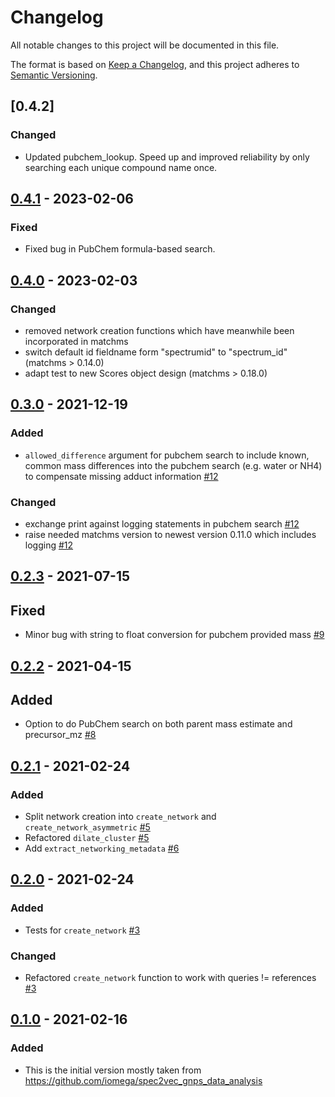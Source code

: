# Changelog

All notable changes to this project will be documented in this file.

The format is based on [Keep a Changelog](https://keepachangelog.com/en/1.0.0/),
and this project adheres to [Semantic Versioning](https://semver.org/spec/v2.0.0.html).

## [0.4.2]

### Changed

- Updated pubchem_lookup. Speed up and improved reliability by only searching each unique compound name once.

## [0.4.1] - 2023-02-06

### Fixed

- Fixed bug in PubChem formula-based search.

## [0.4.0] - 2023-02-03

### Changed

- removed network creation functions which have meanwhile been incorporated in matchms
- switch default id fieldname form "spectrumid" to "spectrum_id" (matchms > 0.14.0)
- adapt test to new Scores object design (matchms > 0.18.0)

## [0.3.0] - 2021-12-19

### Added

- `allowed_difference` argument for pubchem search to include known, common mass differences into the pubchem search (e.g. water or NH4) to compensate missing adduct information [#12](https://github.com/matchms/matchmsextras/pull/12)

### Changed

- exchange print against logging statements in pubchem search [#12](https://github.com/matchms/matchmsextras/pull/12)
- raise needed matchms version to newest version 0.11.0 which includes logging [#12](https://github.com/matchms/matchmsextras/pull/12)


## [0.2.3] - 2021-07-15

## Fixed

- Minor bug with string to float conversion for pubchem provided mass [#9](https://github.com/matchms/matchmsextras/pull/9)

## [0.2.2] - 2021-04-15

## Added

- Option to do PubChem search on both parent mass estimate and precursor_mz [#8](https://github.com/matchms/matchmsextras/pull/8)

## [0.2.1] - 2021-02-24

### Added

- Split network creation into `create_network` and `create_network_asymmetric` [#5](https://github.com/matchms/matchmsextras/pull/5)
- Refactored `dilate_cluster` [#5](https://github.com/matchms/matchmsextras/pull/5)
- Add `extract_networking_metadata` [#6](https://github.com/matchms/matchmsextras/pull/6)

## [0.2.0] - 2021-02-24

### Added

- Tests for `create_network` [#3](https://github.com/matchms/matchmsextras/pull/3)

### Changed

- Refactored `create_network` function to work with queries != references [#3](https://github.com/matchms/matchmsextras/pull/3)

## [0.1.0] - 2021-02-16

### Added

- This is the initial version mostly taken from https://github.com/iomega/spec2vec_gnps_data_analysis

[Unreleased]: https://github.com/matchms/matchmsextras/compare/0.4.1...HEAD
[0.4.1]: https://github.com/matchms/matchmsextras/compare/0.4.0...0.4.1
[0.4.0]: https://github.com/matchms/matchmsextras/compare/0.3.0...0.4.0
[0.3.0]: https://github.com/matchms/matchmsextras/compare/0.2.3...0.3.0
[0.2.3]: https://github.com/matchms/matchmsextras/compare/0.2.2...0.2.3
[0.2.2]: https://github.com/matchms/matchmsextras/compare/0.2.1...0.2.2
[0.2.1]: https://github.com/matchms/matchmsextras/compare/0.2.0...0.2.1
[0.2.0]: https://github.com/matchms/matchmsextras/compare/0.1.0...0.2.0
[0.1.0]: https://github.com/matchms/matchmsextras/releases/tag/0.1.0
